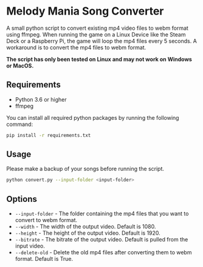 # Melody Mania Song Converter
A small python script to convert existing mp4 video files to webm format using ffmpeg. When running the game on a
Linux Device like the Steam Deck or a Raspberry Pi, the game will loop the mp4 files every 5 seconds. A workaround is to
convert the mp4 files to webm format.

**The script has only been tested on Linux and may not work on Windows or MacOS.**

## Requirements
- Python 3.6 or higher
- ffmpeg

You can install all required python packages by running the following command:
```bash
pip install -r requirements.txt
```

## Usage
Please make a backup of your songs before running the script. 
```bash
python convert.py --input-folder <input-folder>
```

## Options
- `--input-folder` - The folder containing the mp4 files that you want to convert to webm format.
- `--width` - The width of the output video. Default is 1080.
- `--height` - The height of the output video. Default is 1920.
- `--bitrate` - The bitrate of the output video. Default is pulled from the input video.
- `--delete-old` - Delete the old mp4 files after converting them to webm format. Default is True.